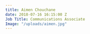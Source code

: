 ```yaml
---
title: Aimen Chouchane
date: 2018-07-16 16:15:00 Z
Job Title: Communications Associate
Image: "/uploads/aimen.jpg"
---
```


